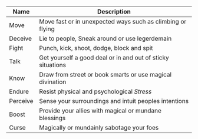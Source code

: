 


| Name     | Description                                                 |
| -------- | ----------------------------------------------------------- |
| Move     | Move fast or in unexpected ways such as climbing or flying  |
| Deceive  | Lie to people, Sneak around or use legerdemain              |
| Fight    | Punch, kick, shoot, dodge, block and spit                   |
| Talk     | Get yourself a good deal or in and out of sticky situations |
| Know     | Draw from street or book smarts or use magical divination   |
| Endure   | Resist physical and psychological _Stress_                  |
| Perceive | Sense your surroundings and intuit peoples intentions       |
| Boost    | Provide your allies with magical or mundane blessings       |
| Curse    | Magically or mundainly sabotage your foes                   |

